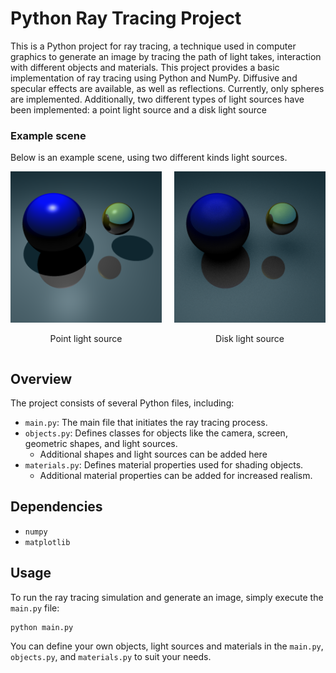 # Python Ray Tracing Project

This is a Python project for ray tracing, a technique used in computer graphics to generate an image by tracing the path of light takes, interaction with different objects and materials. This project provides a basic implementation of ray tracing using Python and NumPy. Diffusive and specular effects are available, as well as reflections. Currently, only spheres are implemented. Additionally, two different types of light sources have been implemented: a point light source and a disk light source


### Example scene
Below is an example scene, using two different kinds light sources.

<div style="display: flex; justify-content: center;">
  <div style="margin-right: 20px;">
    <img src="Images/point_reflections.png" alt="Point light source reflection Example" width="300"/>
    <p style="text-align: center;">Point light source</p>
  </div>
  <div>
    <img src="Images/disk_reflections.png" alt="Disk light source reflection Example" width="300"/>
    <p style="text-align: center;">Disk light source</p>
  </div>
</div>

## Overview

The project consists of several Python files, including:

- `main.py`: The main file that initiates the ray tracing process.
- `objects.py`: Defines classes for objects like the camera, screen, geometric shapes, and light sources.
  - Additional shapes and light sources can be added here
- `materials.py`: Defines material properties used for shading objects.
  - Additional material properties can be added for increased realism.

## Dependencies
- `numpy`
- `matplotlib`

## Usage

To run the ray tracing simulation and generate an image, simply execute the `main.py` file:

```
python main.py
```

You can define your own objects, light sources and materials in the `main.py`, `objects.py`, and `materials.py` to suit your needs.
